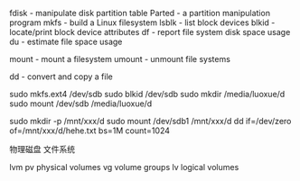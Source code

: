 fdisk - manipulate disk partition table
Parted - a partition manipulation program 
mkfs - build a Linux filesystem
lsblk - list block devices
blkid - locate/print block device attributes
df - report file system disk space usage
du - estimate file space usage

mount - mount a filesystem
umount - unmount file systems

dd - convert and copy a file


sudo mkfs.ext4 /dev/sdb
sudo blkid /dev/sdb
sudo mkdir /media/luoxue/d
sudo mount /dev/sdb /media/luoxue/d

sudo mkdir -p /mnt/xxx/d
sudo mount /dev/sdb1 /mnt/xxx/d
dd if=/dev/zero of=/mnt/xxx/d/hehe.txt bs=1M count=1024



物理磁盘
文件系统

lvm 
    pv  physical volumes
    vg  volume groups
    lv  logical volumes
